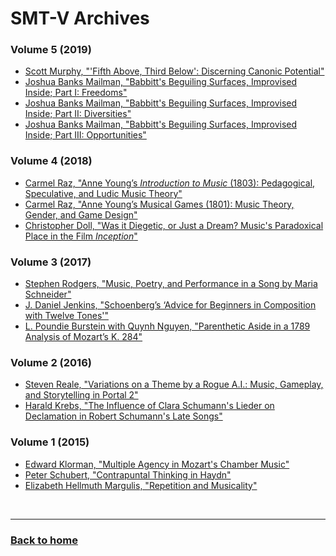# SMT-V Archives

### Volume 5 (2019)
- [Scott Murphy, "'Fifth Above, Third Below': Discerning Canonic Potential"](volume5.md)
- [Joshua Banks Mailman, "Babbitt's Beguiling Surfaces, Improvised Inside; Part I: Freedoms"](volume5.md#babbitts-beguiling-surfaces-improvised-inside-part-i-freedoms)
- [Joshua Banks Mailman, "Babbitt's Beguiling Surfaces, Improvised Inside; Part II: Diversities"](volume5.md#babbitts-beguiling-surfaces-improvised-inside-part-ii-diversities)
- [Joshua Banks Mailman, "Babbitt's Beguiling Surfaces, Improvised Inside; Part III: Opportunities"](volume5.md#babbitts-beguiling-surfaces-improvised-inside-part-iii-opportunities)

### Volume 4 (2018)
- [Carmel Raz, "Anne Young’s *Introduction to Music* (1803): Pedagogical, Speculative, and Ludic Music Theory"](volume4.md#anne-youngs-introduction-to-music-1803-pedagogical-speculative-and-ludic-music-theory)
- [Carmel Raz, "Anne Young’s Musical Games (1801): Music Theory, Gender, and Game Design"](volume4.md#anne-youngs-musical-games-1801-music-theory-gender-and-game-design)
- [Christopher Doll, "Was it Diegetic, or Just a Dream? Music's Paradoxical Place in the Film *Inception*"](volume4.md#was-it-diegetic-or-just-a-dream-musics-paradoxical-place-in-the-film-inception)

### Volume 3 (2017)
- [Stephen Rodgers, "Music, Poetry, and Performance in a Song by Maria Schneider"](volume3.md#music-poetry-and-performance-in-a-song-by-maria-schneider)
- [J. Daniel Jenkins, "Schoenberg’s ‘Advice for Beginners in Composition with Twelve Tones'"](volume3.md#schoenbergs-advice-for-beginners-in-composition-with-twelve-tones)
- [L. Poundie Burstein with Quynh Nguyen, "Parenthetic Aside in a 1789 Analysis of Mozart’s K. 284"](volume3.md#parenthetic-aside-in-a-1789-analysis-of-mozarts-k-284)

### Volume 2 (2016)
- [Steven Reale, "Variations on a Theme by a Rogue A.I.: Music, Gameplay, and Storytelling in Portal 2"](volume2.md#variations-on-a-theme-by-a-rogue-ai-music-gameplay-and-storytelling-in-portal-2-part-1-of-2)
- [Harald Krebs, "The Influence of Clara Schumann's Lieder on Declamation in Robert Schumann's Late Songs"](volume2.md#the-influence-of-clara-schumanns-lieder-on-declamation-in-robert-schumanns-late-songs)

### Volume 1 (2015)
- [Edward Klorman, "Multiple Agency in Mozart's Chamber Music"](volume1.md#multiple-musical-agency-in-mozarts-chamber-music)
- [Peter Schubert, "Contrapuntal Thinking in Haydn"](volume1.md#contrapuntal-thinking-in-haydn)
- [Elizabeth Hellmuth Margulis, "Repetition and Musicality"](volume1.md#repetition-and-musicality)

<p>&nbsp;</p>
<hr>

<h3><a href="{{ "/" | relative_url }}">Back to home</a></h3>
